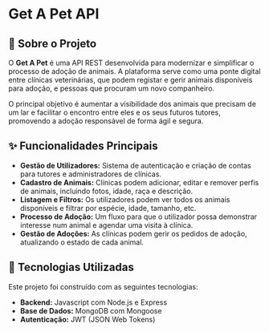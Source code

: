 # Get A Pet API

## 🐾 Sobre o Projeto

O **Get A Pet** é uma API REST desenvolvida para modernizar e simplificar o processo de adoção de animais. A plataforma serve como uma ponte digital entre clínicas veterinárias, que podem registar e gerir animais disponíveis para adoção, e pessoas que procuram um novo companheiro.

O principal objetivo é aumentar a visibilidade dos animais que precisam de um lar e facilitar o encontro entre eles e os seus futuros tutores, promovendo a adoção responsável de forma ágil e segura.

## ✨ Funcionalidades Principais

* **Gestão de Utilizadores:** Sistema de autenticação e criação de contas para tutores e administradores de clínicas.
* **Cadastro de Animais:** Clínicas podem adicionar, editar e remover perfis de animais, incluindo fotos, idade, raça e descrição.
* **Listagem e Filtros:** Os utilizadores podem ver todos os animais disponíveis e filtrar por espécie, idade, tamanho, etc.
* **Processo de Adoção:** Um fluxo para que o utilizador possa demonstrar interesse num animal e agendar uma visita à clínica.
* **Gestão de Adoções:** As clínicas podem gerir os pedidos de adoção, atualizando o estado de cada animal.

## 🚀 Tecnologias Utilizadas

Este projeto foi construído com as seguintes tecnologias:

* **Backend:** Javascript com Node.js e Express
* **Base de Dados:** MongoDB com Mongoose
* **Autenticação:** JWT (JSON Web Tokens)